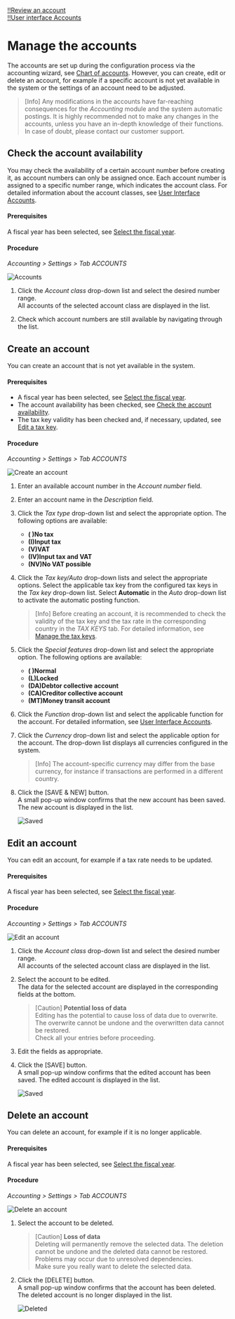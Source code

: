 [!!Review an account](../Operation/02_ReviewAccount.md)  
[!!User interface Accounts](../UserInterface/02b_Accounts.md)  

# Manage the accounts

The accounts are set up during the configuration process via the accounting wizard, see [Chart of accounts](./01_RunAccountingWizard.md#chart-of-accounts). However, you can create, edit or delete an account, for example if a specific account is not yet available in the system or the settings of an account need to be adjusted.

> [Info] Any modifications in the accounts have far-reaching consequences for the *Accounting* module and the system automatic postings. It is highly recommended not to make any changes in the accounts, unless you have an in-depth knowledge of their functions. In case of doubt, please contact our customer support.



## Check the account availability

You may check the availability of a certain account number before creating it, as account numbers can only be assigned once. Each account number is assigned to a specific number range, which indicates the account class. For detailed information about the account classes, see [User Interface Accounts](../UserInterface/02b_Accounts.md).

#### Prerequisites

A fiscal year has been selected, see [Select the fiscal year](../Operation/01_SelectFiscalYear.md).

#### Procedure

*Accounting > Settings > Tab ACCOUNTS*

![Accounts](../../Assets/Screenshots/RetailSuiteAccounting/Settings/Accounts/CreateAccount.png "[Accounts]")

1.  Click the  *Account class* drop-down list and select the desired number range.   
    All accounts of the selected account class are displayed in the list.

2. Check which account numbers are still available by navigating through the list.



## Create an account

You can create an account that is not yet available in the system.

#### Prerequisites

- A fiscal year has been selected, see [Select the fiscal year](../Operation/01_SelectFiscalYear.md).
- The account availability has been checked, see [Check the account availability](#check-the-account-availability).
- The tax key validity has been checked and, if necessary, updated, see [Edit a tax key](./02_ManageTaxKeys.md#edit-a-tax-key).

#### Procedure

*Accounting > Settings > Tab ACCOUNTS*

![Create an account](../../Assets/Screenshots/RetailSuiteAccounting/Settings/Accounts/CreateAccount.png "[Create an account]")

1. Enter an available account number in the *Account number* field.

2. Enter an account name in the *Description* field.

3. Click the *Tax type* drop-down list and select the appropriate option. The following options are available:

    - **( )No tax**
    - **(I)Input tax**
    - **(V)VAT**
    - **(IV)Input tax and VAT**
    - **(NV)No VAT possible**

4. Click the *Tax key/Auto* drop-down lists and select the appropriate options. Select the applicable tax key from the configured tax keys in the *Tax key* drop-down list. Select **Automatic** in the *Auto* drop-down list to activate the automatic posting function.

    > [Info] Before creating an account, it is recommended to check the validity of the tax key and the tax rate in the corresponding country in the *TAX KEYS* tab. For detailed information, see [Manage the tax keys](./02_ManageTaxKeys.md).

[comment]: <> (FH: Unsicher, wie die Automatik-Option funktioniert. Stimmt es so wie beschrieben?)

5. Click the *Special features* drop-down list and select the appropriate option. The following options are available:

    - **( )Normal**
    - **(L)Locked**
    - **(DA)Debtor collective account**
    - **(CA)Creditor collective account**
    - **(MT)Money transit account**

6. Click the *Function* drop-down list and select the applicable function for the account. For detailed information, see [User Interface Accounts](../UserInterface/02b_Accounts.md).

7. Click the *Currency* drop-down list and select the applicable option for the account. The drop-down list displays all currencies configured in the system.

    > [Info] The account-specific currency may differ from the base currency, for instance if transactions are performed in a different country.

8. Click the [SAVE & NEW] button.   
    A small pop-up window confirms that the new account has been saved. The new account is displayed in the list.

    ![Saved](../../Assets/Screenshots/RetailSuiteAccounting/Settings/Accounts/Saved.png "[Saved]")



## Edit an account

You can edit an account, for example if a tax rate needs to be updated.

#### Prerequisites

A fiscal year has been selected, see [Select the fiscal year](../Operation/01_SelectFiscalYear.md).

#### Procedure

*Accounting > Settings > Tab ACCOUNTS*

![Edit an account](../../Assets/Screenshots/RetailSuiteAccounting/Settings/Accounts/EditAccount.png "[Edit an account]")

1. Click the  *Account class* drop-down list and select the desired number range.  
    All accounts of the selected account class are displayed in the list.

2. Select the account to be edited.  
    The data for the selected account are displayed in the corresponding fields at the bottom.

    > [Caution] **Potential loss of data**   
    Editing has the potential to cause loss of data due to overwrite. The overwrite cannot be undone and the overwritten data cannot be restored.    
    Check all your entries before proceeding.

3. Edit the fields as appropriate.

4. Click the [SAVE] button.   
    A small pop-up window confirms that the edited account has been saved. The edited account is displayed in the list.

    ![Saved](../../Assets/Screenshots/RetailSuiteAccounting/Settings/Accounts/Saved.png "[Saved]")



## Delete an account

You can delete an account, for example if it is no longer applicable.

#### Prerequisites

A fiscal year has been selected, see [Select the fiscal year](../Operation/01_SelectFiscalYear.md).

#### Procedure

*Accounting > Settings > Tab ACCOUNTS*

![Delete an account](../../Assets/Screenshots/RetailSuiteAccounting/Settings/Accounts/EditAccount.png "[Delete an account]")

1. Select the account to be deleted.

    > [Caution] **Loss of data**   
    Deleting will permanently remove the selected data. The deletion cannot be undone and the deleted data cannot be restored.       
    Problems may occur due to unresolved dependencies.   
    Make sure you really want to delete the selected data.

2. Click the [DELETE] button.  
    A small pop-up window confirms that the account has been deleted. The deleted account is no longer displayed in the list.

    ![Deleted](../../Assets/Screenshots/RetailSuiteAccounting/Settings/Accounts/Deleted.png "[Deleted]")
